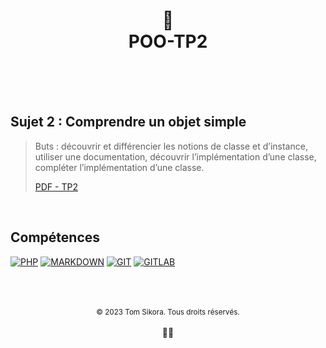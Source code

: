 <div align="center">
    <h1>
        🤖<br>POO-TP2<br>
        <br>
    </h1>
</div>

<br>

<h2>Sujet 2 : Comprendre un objet simple</h2>

> Buts : découvrir et différencier les notions de classe et d’instance, utiliser une documentation, découvrir l’implémentation d’une classe, compléter l’implémentation d’une classe.
>
> [PDF - TP2](TP2_POO.pdf)

<br>

<h2>Compétences</h2>

[![PHP](https://img.shields.io/badge/PHP-777BB4?style=for-the-badge&logo=php&logoColor=white)](https://www.php.net/)
[![MARKDOWN](https://img.shields.io/badge/Markdown-000000?style=for-the-badge&logo=markdown&logoColor=white)](https://www.markdownguide.org/)
[![GIT](https://img.shields.io/badge/Git-E34F26?style=for-the-badge&logo=git&logoColor=white)](https://git-scm.com/)
[![GITLAB](https://img.shields.io/badge/GitLab-330F63?style=for-the-badge&logo=gitlab&logoColor=white)](https://about.gitlab.com/)

<br>

<div align="center">
    <br>
    <br>
    <div>
        <sub>&copy; 2023 Tom Sikora. Tous droits réservés.</sub>
    </div>
    <br>
    👨‍💻
</div>
